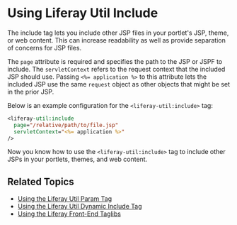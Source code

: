 # Using Liferay Util Include

The include tag lets you include other JSP files in your portlet's JSP, theme, or web content. This can increase readability as well as provide separation of concerns for JSP files. 

The `page` attribute is required and specifies the path to the JSP or JSPF to include. The `servletContext` refers to the request context that the included JSP should use. Passing `<%= application %>` to this attribute lets the included JSP use the same `request` object as other objects that might be set in the prior JSP. 

Below is an example configuration for the `<liferay-util:include>` tag:

```jsp
<liferay-util:include 
  page="/relative/path/to/file.jsp" 
  servletContext="<%= application %>"
/>
```

Now you know how to use the `<liferay-util:include>` tag to include other JSPs in your portlets, themes, and web content. 

## Related Topics

* [Using the Liferay Util Param Tag](./liferay-util-param.md)
* [Using the Liferay Util Dynamic Include Tag](./liferay-util-dynamic-include.md)
* [Using the Liferay Front-End Taglibs](../clay-tag-library.md)